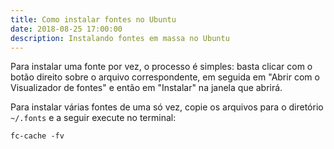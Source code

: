 ```yaml
---
title: Como instalar fontes no Ubuntu
date: 2018-08-25 17:00:00
description: Instalando fontes em massa no Ubuntu
---
```


Para instalar uma fonte por vez, o processo é simples: basta clicar com o botão direito sobre o arquivo correspondente, em seguida em "Abrir com o Visualizador de fontes" e então em "Instalar" na janela que abrirá.

Para instalar várias fontes de uma só vez, copie os arquivos para o diretório `~/.fonts` e a seguir execute no terminal:

```
fc-cache -fv
```


